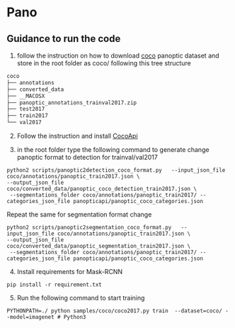 # Pano

## Guidance to run the code

1. follow the instruction on how to  download [coco](http://cocodataset.org/#download) panoptic dataset and store in the root folder as coco/
following this tree structure
```bash
coco
├── annotations
├── converted_data
├── __MACOSX
├── panoptic_annotations_trainval2017.zip
├── test2017
├── train2017
└── val2017
```
2. Follow the instruction and install [CocoApi](https://github.com/cocodataset/cocoapi)


3. in the root folder type the following command to generate change panoptic format to detection for trainval/val2017
```
python2 scripts/panoptic2detection_coco_format.py   --input_json_file coco/annotations/panoptic_train2017.json \
--output_json_file coco/converted_data/panoptic_coco_detection_train2017.json \ 
 --segmentations_folder coco/annotations/panoptic_train2017/ --categories_json_file panopticapi/panoptic_coco_categories.json
```

Repeat the same for segmentation format change

```
python2 scripts/panoptic2segmentation_coco_format.py   --input_json_file coco/annotations/panoptic_train2017.json \
--output_json_file coco/converted_data/panoptic_segmentation_train2017.json \  
 --segmentations_folder coco/annotations/panoptic_train2017/ --categories_json_file panopticapi/panoptic_coco_categories.json
```


4. Install requirements for Mask-RCNN

`pip install -r requirement.txt`

5. Run the following command to start training

`PYTHONPATH=./ python samples/coco/coco2017.py train  --dataset=coco/ --model=imagenet # Python3`


